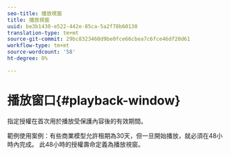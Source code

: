```yaml
---
seo-title: 播放視窗
title: 播放視窗
uuid: be3b1430-e522-442e-85ca-5a2f78b60130
translation-type: tm+mt
source-git-commit: 29bc8323460d9be0fce66cbea7c6fce46df20d61
workflow-type: tm+mt
source-wordcount: '58'
ht-degree: 0%

---
```



# 播放窗口{#playback-window}

指定授權在首次用於播放受保護內容後的有效期間。

範例使用案例：有些商業模型允許租期為30天，但一旦開始播放，就必須在48小時內完成。 此48小時的授權壽命定義為播放視窗。
